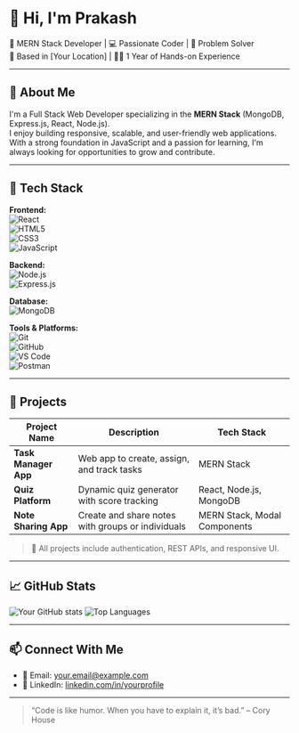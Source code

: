 # 👋 Hi, I'm Prakash

🚀 MERN Stack Developer | 💻 Passionate Coder | 🎯 Problem Solver  
📍 Based in [Your Location] | 🧑‍💻 1 Year of Hands-on Experience

---

## 🧠 About Me

I'm a Full Stack Web Developer specializing in the **MERN Stack** (MongoDB, Express.js, React, Node.js).  
I enjoy building responsive, scalable, and user-friendly web applications.  
With a strong foundation in JavaScript and a passion for learning, I'm always looking for opportunities to grow and contribute.

---

## 🔧 Tech Stack

**Frontend:**  
![React](https://img.shields.io/badge/-React-61DAFB?style=flat&logo=react&logoColor=white)  
![HTML5](https://img.shields.io/badge/-HTML5-E34F26?style=flat&logo=html5&logoColor=white)  
![CSS3](https://img.shields.io/badge/-CSS3-1572B6?style=flat&logo=css3&logoColor=white)  
![JavaScript](https://img.shields.io/badge/-JavaScript-F7DF1E?style=flat&logo=javascript&logoColor=black)

**Backend:**  
![Node.js](https://img.shields.io/badge/-Node.js-339933?style=flat&logo=node.js&logoColor=white)  
![Express.js](https://img.shields.io/badge/-Express.js-000000?style=flat&logo=express&logoColor=white)

**Database:**  
![MongoDB](https://img.shields.io/badge/-MongoDB-47A248?style=flat&logo=mongodb&logoColor=white)

**Tools & Platforms:**  
![Git](https://img.shields.io/badge/-Git-F05032?style=flat&logo=git&logoColor=white)  
![GitHub](https://img.shields.io/badge/-GitHub-181717?style=flat&logo=github&logoColor=white)  
![VS Code](https://img.shields.io/badge/-VSCode-007ACC?style=flat&logo=visual-studio-code&logoColor=white)  
![Postman](https://img.shields.io/badge/-Postman-FF6C37?style=flat&logo=postman&logoColor=white)

---

## 📌 Projects

| Project Name | Description | Tech Stack |
|--------------|-------------|------------|
| **Task Manager App** | Web app to create, assign, and track tasks | MERN Stack |
| **Quiz Platform** | Dynamic quiz generator with score tracking | React, Node.js, MongoDB |
| **Note Sharing App** | Create and share notes with groups or individuals | MERN Stack, Modal Components |

> 🧪 All projects include authentication, REST APIs, and responsive UI.

---

## 📈 GitHub Stats

![Your GitHub stats](https://github-readme-stats.vercel.app/api?username=yourusername&show_icons=true&theme=tokyonight)
![Top Languages](https://github-readme-stats.vercel.app/api/top-langs/?username=yourusername&layout=compact&theme=tokyonight)

---

## 📫 Connect With Me

- 📧 Email: your.email@example.com  
- 💼 LinkedIn: [linkedin.com/in/yourprofile](https://linkedin.com/in/yourprofile)

---

> “Code is like humor. When you have to explain it, it’s bad.” – Cory House

